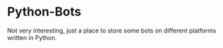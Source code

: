 # Python-Bots
Not very interesting, just a place to store some bots on different platforms written in Python.
